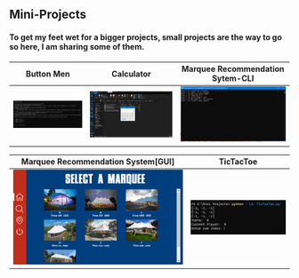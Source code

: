 ## Mini-Projects
#### To get my feet wet for a bigger projects, small projects are the way to go so here, I am sharing some of them.

| Button Men        | Calculator         | Marquee Recommendation Sytem-CLI   |
|:-------------:|:-------------:|:-------------:|
|![](/1-%20Button%20Men%20Project/ButtonMen.png)|![](/2-%20Calculator%20Project/Calculator.png)|![](/7-%20Recommendation%20System-CLI/RecommendationSystem.png)|

| Marquee Recommendation System[GUI]         | TicTacToe         |
|:-------------:|:-------------:|
|![](/6-%20Recommendation%20System/ScreenShots/1.png)|![](/4-%20TicTacToe.png)|
